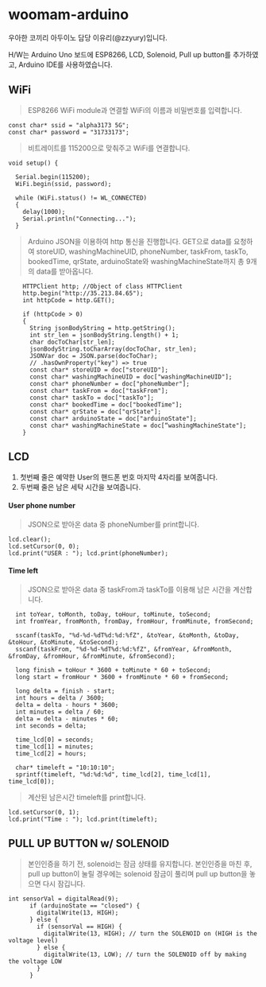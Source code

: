 # woomam-arduino



우아한 코끼리 아두이노 담당 이유리(@zzyury)입니다.

H/W는 Arduino Uno 보드에 ESP8266, LCD, Solenoid, Pull up button를 추가하였고, Arduino IDE를 사용하였습니다.



## WiFi

> ESP8266 WiFi module과 연결할 WiFi의 이름과 비밀번호를 입력합니다. 

```
const char* ssid = "alpha3173 5G";
const char* password = "31733173";
```

>  비트레이트를 115200으로 맞춰주고 WiFi를 연결합니다.

```
void setup() {

  Serial.begin(115200);
  WiFi.begin(ssid, password);

  while (WiFi.status() != WL_CONNECTED)
  {
    delay(1000);
    Serial.println("Connecting...");
  }
```

> Arduino JSON을 이용하여 http 통신을 진행합니다. GET으로 data를 요청하여 storeUID, washingMachineUID, phoneNumber, taskFrom, taskTo, bookedTime, qrState, arduinoState와 washingMachineState까지 총 9개의 data를 받아옵니다.

```
    HTTPClient http; //Object of class HTTPClient
    http.begin("http://35.213.84.65");
    int httpCode = http.GET();

    if (httpCode > 0)
    {
      String jsonBodyString = http.getString();
      int str_len = jsonBodyString.length() + 1;
      char docToChar[str_len];
      jsonBodyString.toCharArray(docToChar, str_len);
      JSONVar doc = JSON.parse(docToChar);
      // .hasOwnProperty("key") => true 
      const char* storeUID = doc["storeUID"];
      const char* washingMachineUID = doc["washingMachineUID"];
      const char* phoneNumber = doc["phoneNumber"];
      const char* taskFrom = doc["taskFrom"];
      const char* taskTo = doc["taskTo"];
      const char* bookedTime = doc["bookedTime"];
      const char* qrState = doc["qrState"];
      const char* arduinoState = doc["arduinoState"];
      const char* washingMachineState = doc[“washingMachineState"];
    }
```


## LCD
1. 첫번째 줄은 예약한 User의 핸드폰 번호 마지막 4자리를 보여줍니다.
2. 두번째 줄은 남은 세탁 시간을 보여줍니다.


#### User phone number
> JSON으로 받아온 data 중 phoneNumber를 print합니다.

```
lcd.clear();
lcd.setCursor(0, 0);
lcd.print("USER : "); lcd.print(phoneNumber);
```


#### Time left 

> JSON으로 받아온 data 중 taskFrom과 taskTo를 이용해 남은 시간을 계산합니다.

```
  int toYear, toMonth, toDay, toHour, toMinute, toSecond;
  int fromYear, fromMonth, fromDay, fromHour, fromMinute, fromSecond;

  sscanf(taskTo, "%d-%d-%dT%d:%d:%fZ", &toYear, &toMonth, &toDay, &toHour, &toMinute, &toSecond);
  sscanf(taskFrom, "%d-%d-%dT%d:%d:%fZ", &fromYear, &fromMonth, &fromDay, &fromHour, &fromMinute, &fromSecond);

  long finish = toHour * 3600 + toMinute * 60 + toSecond;
  long start = fromHour * 3600 + fromMinute * 60 + fromSecond;

  long delta = finish - start;
  int hours = delta / 3600;
  delta = delta - hours * 3600;
  int minutes = delta / 60;
  delta = delta - minutes * 60;
  int seconds = delta;
    
  time_lcd[0] = seconds;
  time_lcd[1] = minutes;
  time_lcd[2] = hours;
      
  char* timeleft = "10:10:10";
  sprintf(timeleft, "%d:%d:%d", time_lcd[2], time_lcd[1], time_lcd[0]);
```

> 계산된 남은시간 timeleft를 print합니다.

```
lcd.setCursor(0, 1);
lcd.print("Time : "); lcd.print(timeleft);
```

## PULL UP BUTTON w/ SOLENOID

> 본인인증을 하기 전, solenoid는 잠금 상태를 유지합니다.
본인인증을 마친 후, pull up button이 눌릴 경우에는 solenoid 잠금이 풀리며 pull up button을 놓으면 다시 잠깁니다.

```
int sensorVal = digitalRead(9);
      if (arduinoState == "closed") {
        digitalWrite(13, HIGH);
      } else {
        if (sensorVal == HIGH) {
          digitalWrite(13, HIGH); // turn the SOLENOID on (HIGH is the voltage level)
        } else {
          digitalWrite(13, LOW); // turn the SOLENOID off by making the voltage LOW
        }
      }
```
